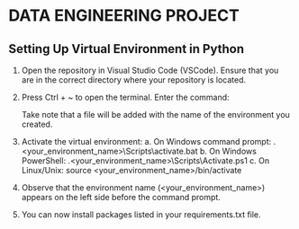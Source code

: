 # DATA ENGINEERING PROJECT

## Setting Up Virtual Environment in Python
1. Open the repository in Visual Studio Code (VSCode).
    Ensure that you are in the correct directory where your repository is located.

2. Press Ctrl + ~ to open the terminal.
    Enter the command:
    <script src="https://gist.github.com/ninjhaw/gistfile1.txt"></script>
    Take note that a file will be added with the name of the environment you created.

3. Activate the virtual environment:
    a. On Windows command prompt:
        .\<your_environment_name>\Scripts\activate.bat
    b. On Windows PowerShell:
        .\<your_environment_name>\Scripts\Activate.ps1
    c. On Linux/Unix:
        source <your_environment_name>/bin/activate

4. Observe that the environment name (<your_environment_name>) appears on the left side before the command prompt.

5. You can now install packages listed in your requirements.txt file.
